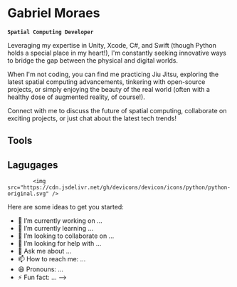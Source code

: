 # Gabriel Moraes

**` Spatial Computing Developer `**

 Leveraging my expertise in Unity, Xcode, C#, and Swift (though Python holds a special place in my heart!), I'm constantly seeking innovative ways to bridge the gap between the physical and digital worlds.

 When I'm not coding, you can find me practicing Jiu Jitsu, exploring the latest spatial computing advancements, tinkering with open-source projects, or simply enjoying the beauty of the real world (often with a healthy dose of augmented reality, of course!).

 Connect with me to discuss the future of spatial computing, collaborate on exciting projects, or just chat about the latest tech trends!

 ## Tools

 ## Lagugages
 
            <img src="https://cdn.jsdelivr.net/gh/devicons/devicon/icons/python/python-original.svg" />
          

Here are some ideas to get you started:

- 🔭 I’m currently working on ...
- 🌱 I’m currently learning ...
- 👯 I’m looking to collaborate on ...
- 🤔 I’m looking for help with ...
- 💬 Ask me about ...
- 📫 How to reach me: ...
- 😄 Pronouns: ...
- ⚡ Fun fact: ...
-->
